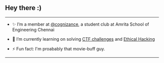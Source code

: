 ## Hey there :)
---

- ✨ I’m a member at [@cognizance](https://github.com/cognizance-amrita), a student club at Amrita School of Engineering Chennai

- 🌱 I’m currently learning on solving [CTF challenges](https://picoctf.org/)  and [Ethical Hacking](https://www.unschool.in/courses/ethical-hacking/)

- ⚡ Fun fact: I'm proabably that movie-buff guy.

---
